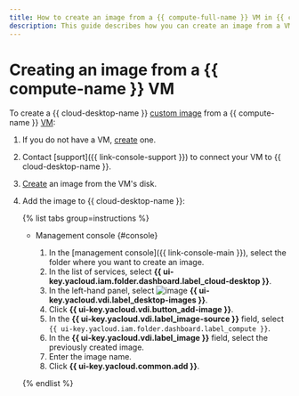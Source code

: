 ```yaml
---
title: How to create an image from a {{ compute-full-name }} VM in {{ cloud-desktop-full-name }}
description: This guide describes how you can create an image from a VM.
---
```


# Creating an image from a {{ compute-name }} VM

To create a {{ cloud-desktop-name }} [custom image](../../concepts/images.md#custom-images) from a {{ compute-name }} [VM](../../../compute/concepts/vm.md):
1. If you do not have a VM, [create](../../../compute/operations/vm-create/create-linux-vm.md) one.
1. Contact [support]({{ link-console-support }}) to connect your VM to {{ cloud-desktop-name }}.
1. [Create](../../../compute/operations/image-create/create-from-disk.md) an image from the VM's disk.
1. Add the image to {{ cloud-desktop-name }}:

   {% list tabs group=instructions %}

   - Management console {#console}

      1. In the [management console]({{ link-console-main }}), select the folder where you want to create an image.
      1. In the list of services, select **{{ ui-key.yacloud.iam.folder.dashboard.label_cloud-desktop }}**.
      1. In the left-hand panel, select ![image](../../../_assets/console-icons/layers.svg) **{{ ui-key.yacloud.vdi.label_desktop-images }}**.
      1. Click **{{ ui-key.yacloud.vdi.button_add-image }}**.
      1. In the **{{ ui-key.yacloud.vdi.label_image-source }}** field, select `{{ ui-key.yacloud.iam.folder.dashboard.label_compute }}`.
      1. In the **{{ ui-key.yacloud.vdi.label_image }}** field, select the previously created image.
      1. Enter the image name.
      1. Click **{{ ui-key.yacloud.common.add }}**.

   {% endlist %}
